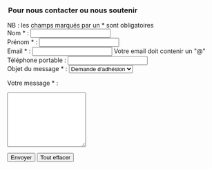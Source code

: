 <div class="container">

<form class="col-lg-6" action="traitement.php" method="post">
<legend> <h3> Pour nous contacter ou nous soutenir </h3> </legend>
<span> NB : les champs marqués par un * sont obligatoires </span>

<div class="form-group">
<label for="nom"> Nom * : </label>
<input id="nom" type="text" name="nom" class="form-control" required="required"/>
</div>

<div class="form-group">
<label for="prenom"> Prénom * : </label>
<input id="prenom" type="text" name="prenom" class="form-control" required="required"/>
</div>

<div class="form-group">
<label for="email"> Email * : </label>
<input id="email" type="email" name="email" class="form-control" required="required"/> <span class="help-block pull-right"> Votre email doit contenir un "@" </span>
</div>

<div class="form-group">
<label for="telephone"> Téléphone portable : </label>
<input id="telephone" type="tel" class="form-control"/>
</div>

<div class="form-group">
<label for="select"> Objet du message * : </label>
<select id="objet" name="objet" class="form-control" required="required">
<option> Demande d'adhésion </option>
<option> Soutien ou don </option>
<option> Autre </option>
</select>
</div>

<label for="textarea"> Votre message * : </label>
<textarea id="message" name="message" class="form-control" rows="8" placeholder="Tapez votre message ici" required="required"> </textarea>
<br/>

<button class="btn btn-primary" type="submit"> Envoyer </button>
<button class="btn btn-danger" type="reset"> Tout effacer </button>

</form>
</div>
